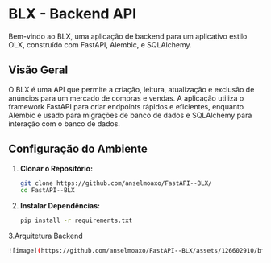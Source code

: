 # BLX - Backend API

Bem-vindo ao BLX, uma aplicação de backend para um aplicativo estilo OLX, construído com FastAPI, Alembic, e SQLAlchemy.

## Visão Geral

O BLX é uma API que permite a criação, leitura, atualização e exclusão de anúncios para um mercado de compras e vendas. A aplicação utiliza o framework FastAPI para criar endpoints rápidos e eficientes, enquanto Alembic é usado para migrações de banco de dados e SQLAlchemy para interação com o banco de dados.

## Configuração do Ambiente

1. **Clonar o Repositório:**
   ```bash
   git clone https://github.com/anselmoaxo/FastAPI--BLX/
   cd FastAPI--BLX
   
2. **Instalar Dependências:**
   ```bash
   pip install -r requirements.txt

3.Arquitetura Backend
   ```bash
![image](https://github.com/anselmoaxo/FastAPI--BLX/assets/126602910/bfdd3d18-a741-44ed-8cd7-c7924756bbc5)

